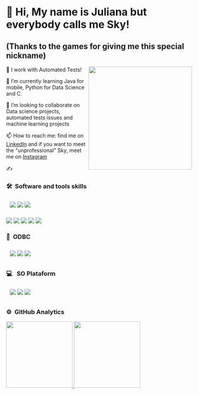 # 👋 Hi, My name is Juliana but everybody calls me  Sky! #
## (Thanks to the games for giving me this special nickname) ##
<img src="https://media.giphy.com/media/Wn74RUT0vjnoU98Hnt/giphy.gif" width="280" height="280" align="right"></img>

<p> 👀 I work with Automated Tests! </p>
  
<p> 🌱 I’m currently learning Java for mobile, Python for Data Science and C. </p>

<p> 💞️ I’m looking to collaborate on Data science projects, automated tests issues and machine learning projects </p>

<p> 📫 How to reach me: find me on <a href="https://linkedin.com/in/julianavenâncio">LinkedIn</a> and if you want to meet the "unprofessional" Sky, meet me on <a href = "https://instagram.com/sky_jully">Instagram</a> </p>
✍️ 

### 🛠 &nbsp;Software and tools skills 
 <p align="start" style="padding:10px;">
 <img src="https://img.shields.io/badge/-Python-05122A?style=flat&logo=python"></img>
 <!-- <img src="https://img.shields.io/badge/-JavaScript-05122A?style=flat&logo=javascript"></img> -->
 <img src="https://img.shields.io/badge/-Django-05122A?style=flat&logo=django&logoColor=092E20"></img>
 <img src="https://img.shields.io/badge/-Visual%20Studio%20Code-05122A?style=flat&logo=visual-studio-code&logoColor=007ACC"></img>
 <!-- <img src="https://img.shields.io/badge/-React-05122A?style=flat&logo=react"></img> --->

 <!-- <img alt="C++" src="https://img.shields.io/badge/c++%20-%2300599C.svg?&style=for-the-badge&logo=c%2B%2B&ogoColor=white"></img> -->
 <!-- <img src="https://img.shields.io/badge/Jupyter%20-%23F37626.svg?&style=for-the-badge&logo=Jupyter&logoColor=white"></img> -->
 <!-- <img src="https://img.shields.io/badge/pandas%20-%23150458.svg?&style=for-the-badge&logo=pandas&logoColor=white"></img> -->
 <!-- <img src="https://img.shields.io/badge/node.js%20-%2343853D.svg?&style=for-the-badge&logo=node.js&logoColor=white"></img> -->
 <!-- <img src="https://img.shields.io/badge/express.js%20-%23404d59.svg?&style=for-the-badge"></img> -->
 <!-- <img src="https://img.shields.io/badge/docker%20-%230db7ed.svg?&style=for-the-badge&logo=docker&logoColor=white"></img> -->
 <img src ="https://img.shields.io/badge/html5%20-%23E34F26.svg?&style=for-the-badge&logo=html5&logoColor=white"></img>
 <img src ="https://img.shields.io/badge/css3%20-%231572B6.svg?&style=for-the-badge&logo=css3&logoColor=white"></img>
 <img src="https://img.shields.io/badge/jenkins%20-%232C5263.svg?&style=for-the-badge&logo=jenkins&logoColor=white"></img>
 <img src="https://img.shields.io/badge/git%20-%23F05033.svg?&style=for-the-badge&logo=git&logoColor=white"></img>
 <img src="https://img.shields.io/badge/Selenium-43B02A?style=for-the-badge&logo=Selenium&logoColor=white"></img>
 </p>
  
### 💾 &nbsp;ODBC
<p align="start" style="padding:10px;">
    <img src="https://img.shields.io/badge/mysql-%2300f.svg?&style=for-the-badge&logo=mysql&logoColor=white"></img>
    <img src="https://img.shields.io/badge/oracle%20-%23F00000.svg?&style=for-the-badge&logo=oracle&logoColor=white"></img>
    <img src="https://img.shields.io/badge/postgres-%23316192.svg?&style=for-the-badge&logo=postgresql&logoColor=white"></img>
    <!-- <img src="https://img.shields.io/badge/-MSSQL-green" width="68px"></img> -->

 </p>

### 💻 &nbsp; SO Plataform
<p align="start" style="padding:10px;">
    <img src="https://img.shields.io/badge/Ubuntu-E95420?style=for-the-badge&logo=ubuntu&logoColor=white"></img>
    <img src="https://img.shields.io/badge/Windows-0078D6?style=for-the-badge&logo=windows&logoColor=white'"></img>
    <img src="https://img.shields.io/badge/Apple-BCBCBC?style=for-the-badge&logo=apple&logoColor=white'">
 </p>


### ⚙️ &nbsp;GitHub Analytics
<p align="start">
<a href="https://github.com/Skylria">
  <img height="180em" src="https://github-readme-stats-eight-theta.vercel.app/api?username=Skylria&show_icons=true&theme=algolia&include_all_commits=true&count_private=true"/>
  <img height="180em" src="https://github-readme-stats-eight-theta.vercel.app/api/top-langs/?username=Skylria&layout=compact&langs_count=8&theme=algolia"/>
</a>
</p>
 
